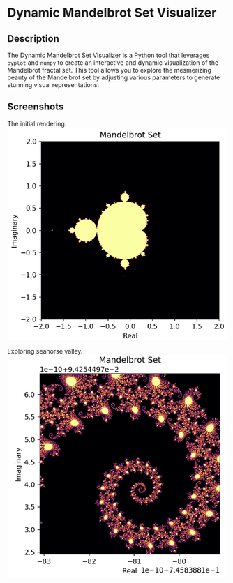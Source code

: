 # Dynamic Mandelbrot Set Visualizer

## Description

The Dynamic Mandelbrot Set Visualizer is a Python tool that leverages `pyplot` and `numpy` to create an interactive and dynamic visualization of the Mandelbrot fractal set. This tool allows you to explore the mesmerizing beauty of the Mandelbrot set by adjusting various parameters to generate stunning visual representations.

## Screenshots

The initial rendering.
![Screenshot 1](media/mandelbrot1.png)

Exploring seahorse valley.
![Screenshot 2](media/mandelbrot2.png)

<!-- Add more screenshots or media here as needed -->
